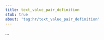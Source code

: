 ```yaml
---
title: text_value_pair_definition
stub: true
about: 'tag:hr/text_value_pair_definition'
---
```

...
